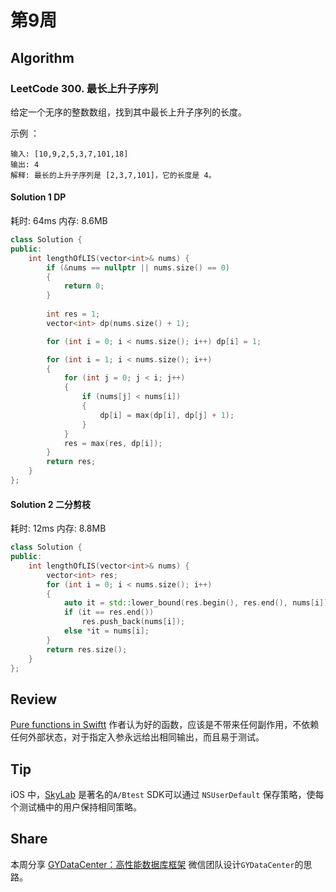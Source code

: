 # 第9周

## Algorithm

### LeetCode 300. 最长上升子序列

给定一个无序的整数数组，找到其中最长上升子序列的长度。

示例 ：

```
输入: [10,9,2,5,3,7,101,18]
输出: 4 
解释: 最长的上升子序列是 [2,3,7,101]，它的长度是 4。
```


#### Solution 1 DP

耗时: 64ms
内存: 8.6MB

```cpp
class Solution {
public:
    int lengthOfLIS(vector<int>& nums) {
        if (&nums == nullptr || nums.size() == 0)
        {
            return 0;
        }
    
        int res = 1;
        vector<int> dp(nums.size() + 1);

        for (int i = 0; i < nums.size(); i++) dp[i] = 1;

        for (int i = 1; i < nums.size(); i++)
        {
            for (int j = 0; j < i; j++)
            {
                if (nums[j] < nums[i])
                {
                    dp[i] = max(dp[i], dp[j] + 1);
                }
            }
            res = max(res, dp[i]);
        }
        return res;
    }
};
```
#### Solution 2 二分剪枝

耗时: 12ms
内存: 8.8MB

```cpp
class Solution {
public:
    int lengthOfLIS(vector<int>& nums) {
        vector<int> res;
        for (int i = 0; i < nums.size(); i++)
        {
            auto it = std::lower_bound(res.begin(), res.end(), nums[i]);
            if (it == res.end())
                res.push_back(nums[i]);
            else *it = nums[i];
        }
        return res.size();
    }
};
```

## Review

[Pure functions in Swiftt](https://www.swiftbysundell.com/posts/pure-functions-in-swift)
作者认为好的函数，应该是不带来任何副作用，不依赖任何外部状态，对于指定入参永远给出相同输出，而且易于测试。

## Tip

iOS 中，[SkyLab](https://github.com/mattt/SkyLab) 是著名的`A/Btest` SDK可以通过 `NSUserDefault` 保存策略，使每个测试桶中的用户保持相同策略。

## Share

本周分享 [GYDataCenter：高性能数据库框架](https://wereadteam.github.io/2016/07/06/GYDataCenter/) 微信团队设计`GYDataCenter`的思路。


